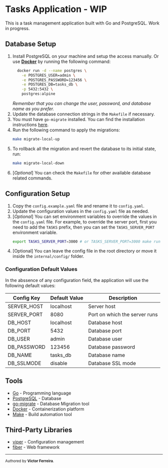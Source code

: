 # Tasks Application - WIP
This is a task management application built with Go and PostgreSQL.
Work in progress.

## Database Setup
1. Install PostgreSQL on your machine and setup the access manually.
Or use [**Docker**](https://www.docker.com/) by running the following command:
    ```bash
      docker run -d --name postgres \
        -e POSTGRES_USER=admin \
        -e POSTGRES_PASSWORD=123456 \
        -e POSTGRES_DB=tasks_db \
        -p 5432:5432 \
        postgres:alpine
    ```
      *Remember that you can change the user, password, and database name as you prefer.*
2. Update the database connection strings in the `Makefile` if necessary.
3. You must have `go-migrate` installed. You can find the installation instructions
[here](https://github.com/golang-migrate/migrate/tree/master/cmd/migrate#installation).
4. Run the following command to apply the migrations:
   ```bash
   make migrate-local-up
   ```
5. To rollback all the migration and revert the database to its initial state, run:
   ```bash
   make migrate-local-down
   ```
6. [*Optional*] You can check the `Makefile` for other available database related commands.

## Configuration Setup
1. Copy the `config.example.yaml` file and rename it to `config.yaml`.
2. Update the configuration values in the `config.yaml` file as needed.
3. [*Optional*] You can set environment variables to override the values in the `config.yaml` file.
   For example, to override the server port, first you need to add the `TASKS` prefix, then you
   can set the `TASKS_SERVER_PORT` environment variable.
   ```bash
   export TASKS_SERVER_PORT=3000 # or TASKS_SERVER_PORT=3000 make run
   ```
4. [Optional] You can leave the config file in the root directory or move it inside the
`internal/config/` folder.

### Configuration Default Values
In the abssence of any configuration field, the application will use the following default values:

| Config Key          | Default Value        | Description                       |
|---------------------|----------------------|-----------------------------------|
| SERVER_HOST         | localhost            | Server host                       |
| SERVER_PORT         | 8080                 | Port on which the server runs     |
| DB_HOST             | localhost            | Database host                     |
| DB_PORT             | 5432                 | Database port                     |
| DB_USER             | admin                | Database user                     |
| DB_PASSWORD         | 123456               | Database password                 |
| DB_NAME             | tasks_db             | Database name                     |
| DB_SSLMODE          | disable              | Database SSL mode                 |

## Tools
- [Go](https://golang.org/) - Programming language
- [PostgreSQL](https://www.postgresql.org/) - Database
- [go-migrate](https://github.com/golang-migrate/migrate) - Database Migration tool
- [Docker](https://www.docker.com/) - Containerization platform
- [Make](https://www.gnu.org/software/make/) - Build automation tool

## Third-Party Libraries
- [viper](https://github.com/spf13/viper) - Configuration management
- [fiber](https://gofiber.io/) - Web framework

---
<small>Authored by **Victor Ferreira**.</small>